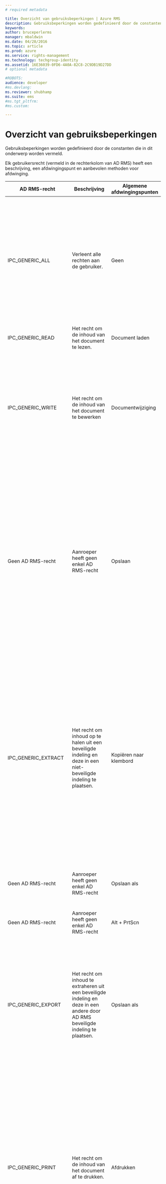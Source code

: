 ```yaml
---
# required metadata

title: Overzicht van gebruiksbeperkingen | Azure RMS
description: Gebruiksbeperkingen worden gedefinieerd door de constanten die in dit onderwerp worden vermeld.
keywords:
author: bruceperlerms
manager: mbaldwin
ms.date: 04/28/2016
ms.topic: article
ms.prod: azure
ms.service: rights-management
ms.technology: techgroup-identity
ms.assetid: 16E36039-0FD6-4A0A-82C8-2C9DB19D27DD
# optional metadata

#ROBOTS:
audience: developer
#ms.devlang:
ms.reviewer: shubhamp
ms.suite: ems
#ms.tgt_pltfrm:
#ms.custom:

---
```


# Overzicht van gebruiksbeperkingen

Gebruiksbeperkingen worden gedefinieerd door de constanten die in dit onderwerp worden vermeld.



Elk gebruikersrecht (vermeld in de rechterkolom van AD RMS) heeft een beschrijving, een afdwingingspunt en aanbevolen methoden voor afdwinging.

| AD RMS-recht | Beschrijving | Algemene afdwingingspunten | Hoe af te dwingen |
|--------------|-------------|---------------------------|----------------|
|IPC_GENERIC_ALL |Verleent alle rechten aan de gebruiker.| Geen |Dit recht wordt gebruikt door het systeem en hoeft over het algemeen niet rechtstreeks te worden gecontroleerd. <br><br> [**IpcAccessCheck**](/rights-management/sdk/2.1/api/win/functions#msipc_ipcaccesscheck) gebruikt dit recht om te bepalen of er andere rechten aan de gebruiker moeten worden verleend, zoals in dit voorbeeld.<br><br> `/* fAccessGranted is set to TRUE if either the IPC_GENERIC_WRITE or the IPC_GENERIC_ALL right is granted */` <br><br> `IpcAccessCheck(hKey, IPC_GENERIC_WRITE, &fAccessGranted);`
|IPC_GENERIC_READ |Het recht om de inhoud van het document te lezen.|Document laden|Documentinhoud niet laden of weergeven|
|IPC_GENERIC_WRITE|Het recht om de inhoud van het document te bewerken|Documentwijziging|Stel UI-besturingselementen die kunnen worden gebruikt voor het wijzigen van de inhoud van het document, in als 'niet bewerkbaar'. <br><br> Schakel menu-items uit die wijzigingen in het document activeren. **Bewerken** > **Knippen**, **Bewerken** > **Plakken** en **invoegen** zijn typische voorbeelden hiervan. <br><br>Schakel snelmenu-items uit die wijzigingen in het document activeren.|
|Geen AD RMS-recht|Aanroeper heeft geen enkel AD RMS-recht|Opslaan|Schakel het menu **Bestand** > **Opslaan** uit. <br><br> **Opmerking** Dit recht heeft geen invloed op **Bestand** > **Opslaan als** omdat dit recht geen wijziging in het originele document vertegenwoordigt.<br><br> Schakel sneltoetsen uit die kunnen worden gebruikt voor het activeren van een opslagbewerking (bijvoorbeeld Ctrl + S).<br><br> **Tip** U kunt uitvoering van uw belangrijkste code voor **Bestand** > **Opslaan** het beste laten mislukken als de gebruiker dit recht niet heeft. Dit fungeert als veiligheidsnet voor als u eventuele UX-mechanismen die kunnen worden gebruikt voor het activeren van een opslagbewerking, over het hoofd ziet.
|IPC_GENERIC_EXTRACT|Het recht om inhoud op te halen uit een beveiligde indeling en deze in een niet-beveiligde indeling te plaatsen.|Kopiëren naar klembord|Schakel het menu **Bewerken** > **Kopiëren** uit. Schakel het menu **Bewerken** > **Knippen** uit. <br><br>Schakel **Bewerken** en **Knippen** uit in snelmenu’s.<br><br>Schakel sneltoetsen uit die kunnen worden gebruikt voor het activeren van een kopieerbewerking (bijvoorbeeld Ctrl + C of Ctrl + X).<br><br>Werk berichtenhandlers voor vensters bij voor [**WM_CUT**](https://msdn.microsoft.com/library/windows/desktop/ms649023) om het kopiëren van gegevens te weigeren als de gebruiker dit recht niet heeft. Als het venster de standaard door Windows aangeleverde berichtenhandler gebruikt, kunt u dit venster als subklasse specificeren en uw eigen handlers opgeven voor **WM_COPY** en **WM_CUT**.
|Geen AD RMS-recht|Aanroeper heeft geen enkel AD RMS-recht|Opslaan als|Schakel in het dialoogvenster **Opslaan als** alle bestandsindelingen uit die ertoe kunnen leiden dat het document wordt opgeslagen zonder RMS-beveiliging.|
|Geen AD RMS-recht|Aanroeper heeft geen enkel AD RMS-recht|Alt + PrtScn|Roep [**IpcProtectWindow**](/rights-management/sdk/2.1/api/win/functions#msipc_ipcprotectwindow) aan in alle vensters die documentinhoud weergeven.|
|IPC_GENERIC_EXPORT|Het recht om inhoud te extraheren uit een beveiligde indeling en deze in een andere door AD RMS beveiligde indeling te plaatsen.|Opslaan als|Schakel in het dialoogvenster **Opslaan als** de mogelijkheid uit om bestanden op te slaan in een andere bestandsindeling.<br><br>**Tip** U kunt uitvoering van uw belangrijkste code voor **Bestand** > **Opslaan** het beste laten mislukken als de gebruiker probeert om het bestand in een andere indeling op te slaan en dit recht niet heeft. Dit fungeert als veiligheidsnet voor als u eventuele UX-mechanismen die kunnen worden gebruikt voor het activeren van 'Opslaan als', over het hoofd ziet.|
|IPC_GENERIC_PRINT|Het recht om de inhoud van het document af te drukken.|Afdrukken|Schakel het menu **Bestand** > **Afdrukken** uit.<br><br>Schakel sneltoetsen uit die kunnen worden gebruikt voor het activeren van een afdrukbewerking (bijvoorbeeld Ctrl + P).<br><br>Schakel snelmenu-items uit die kunnen worden gebruikt voor het activeren van een afdrukbewerking.<br><br>**Tip** U kunt uitvoering van uw belangrijkste code voor **Bestand** > **Afdrukken** het beste laten mislukken als de gebruiker dit recht niet heeft. Dit fungeert als veiligheidsnet voor als u eventuele UX-mechanismen die kunnen worden gebruikt voor het activeren van een afdrukbewerking, over het hoofd ziet.|
|IPC_GENERIC_COMMENT|Sommige toepassingen ondersteunen de mogelijkheid opmerkingen en aantekeningen toe te voegen aan het document zonder de inhoud van het primaire document bij te werken.<br><br>Dit recht geeft de gebruiker toegang tot deze functie.|Controleren > Opmerking invoegen <br><br> Controleren > Opmerking verwijderen | Schakel alle menu-items uit die kunnen worden gebruikt voor het wijzigen van documentopmerkingen of -aantekeningen. **Controleren** > **Opmerking invoegen** en **Controleren** > **Opmerking verwijderen** zijn hier voorbeelden van. <br><br>Schakel alle sneltoetsen uit die een wijziging van documentopmerkingen kunnen activeren.<br><br>**Opmerking** Een standaardimplementatie vereist zowel **IPC_GENERIC_COMMENT** als **IPC_GENERIC_WRITE** om nieuwe opmerkingen in een bestand vast te leggen. U kunt ervoor kiezen in uw toepassing ondersteuning op te nemen voor gevallen waarin het recht **IPC_GENERIC_COMMENT** wel is verleend, maar het recht **IPC_GENERIC_WRITE** niet. In een dergelijk geval is het toegestaan om opslaan toe te staan, zolang de documentwijzigingen zijn beperkt tot opmerkingen.|
|IPC_VIEW_RIGHTS||N.v.t.|Afgedwongen door het systeem. Het systeem staat niet toe dat de ontwikkelaar de [**lijst met gebruikersrechten**](/rights-management/sdk/2.1/api/win/structures#msipc_ipc_user_rights_list) van een licentie opvraagt, tenzij dit recht is verleend.
|IPC_EDIT_RIGHTS|Sommige toepassingen staan gebruikers toe de verzameling gebruikers en rechten voor via AD RMS-beveiligde inhoud te wijzigen.<br><br>Dit recht geeft de gebruiker toegang tot deze functie.|UI-besturingselement voor het bewerken van toepassingsrechten|Schakel gebruikerstoegang uit tot elke UI die kan worden gebruikt om het RMS-beleid voor een document te bewerken.|

 

 

 


<!--HONumber=May16_HO2-->


